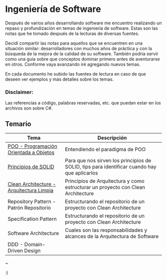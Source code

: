 # Ingeniería de Software

Después de varios años desarrollando software me encuentro realizando un repaso y profundización en temas de ingeniería de software. Estas son las notas que he tomado después de la lecturas de diversas fuentes. 

Decidí compartir las notas para aquellos que se encuentren en una situación similar: desarrolladores con muchos años de práctica y con la búsqueda de la mejora de la calidad de su software. También podría servir como una guía sobre que conceptos dominar primero antes de aventurarse en otros. Conforme vaya avanzando iré agregando nuevos temas.

En cada documento he subido las fuentes de lectura en caso de que deseen ver ejemplos y más detalles sobre los temas.

### Disclaimer:
Las referencias a código, palabras reservadas, etc. que puedan estar en los archivos son sobre C#.

## Temario
|Tema|Descripción|
|----|-----------|
|[POO - Programación Orientada a Objetos](https://github.com/luzyrawr/learning/blob/master/POO%20-%20Programaci%C3%B3n%20Orientada%20a%20Objetos.pdf)|Entendiendo el paradigma de POO|
|[Principios de SOLID](https://github.com/luzyrawr/learning/blob/master/Principios%20de%20SOLID.pdf)|Para que nos sirven los principios de SOLID, tips para identificar cuando hay que aplicarlos|
|[Clean Architecture - Arquitectura Limpia](https://github.com/luzyrawr/software-engineering/blob/master/Clean%20Architecture.pdf)|Principios de Arquitectura y como estructurar un proyecto con Clean Architecture|
| Repository Pattern - Patrón Repositorio | Estructurando el repositorio de un proyecto con Clean Architecture |
| Specification Pattern | Estructurando el repositorio de un proyecto con Clean Architecture |
| Software Architecture | Cuales son las responsabilidades y alcances de la Arquitectura de Software |
| DDD - Domain-Driven Design | |

~

:)

